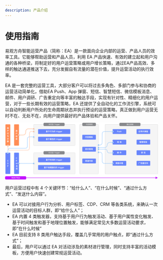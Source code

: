 ```yaml
---
description: 产品介绍
---
```


# 使用指南

易观方舟智能运营产品（简称：EA）是一款面向企业内部的运营、产品人员的效率工具。它能够帮助运营和产品人员，利用 EA 产品快速、有效的建立起和用户沟通的各种桥梁，将制定好的用户运营策略或用户增长策略，通过EA产品高效、多样的触达通道推送下去，充分发掘自有流量的潜在价值，提升运营活动的执行效率。

EA 是一套完整的运营工具，大部分客户可以将过去多角色、多部门参与和协商的运营活动简单化，借助EA Push、App 弹窗、短信、智慧短信、微信模板消息、邮件、用户调研、广告重定向等丰富的触达手段，实现有针对性、精细化的用户运营，对于一些长期有效的运营策略，EA 还提供了全自动化的工作流引擎，系统可以自动判断用户所处的生命周期状态并执行预设的运营策略，真正做到用户运营无时不在、无处不在，向用户提供最好的产品体验和产品关怀。

![方舟EA产品示意图](.gitbook/assets/image.png)

用户运营过程中有 4 个关键环节：“给什么人”、“在什么时候”、“通过什么方式”、“发送什么内容”。

* EA 可以对接用户行为分析、用户标签、CDP、CRM 等各类系统，来确认一次运营活动的目标人群，即“给什么人”；
* EA 内置 4 类触发器，支持基于用户行为触发活动、基于用户属性变化触发、基于时间触发和基于地理位置触发，能够满足常见大多数运营活动要求，即“在什么时候”
* EA 目前支持 8 类用户触达手段，覆盖几乎常用的用户触点，即“通过什么方式”；
* 最后，用户可以通过 EA 对活动涉及的素材进行管理，同时支持丰富的活动模板，方便用户快速创建常规运营活动。
